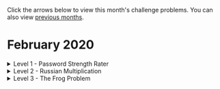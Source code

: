 Click the arrows below to view this month's challenge problems. You can also view [previous months](/previous).

# February 2020

<details>
  <summary>Level 1 - Password Strength Rater</summary>
  
  ## Password Strength Rater
  
  In this puzzle we will build a password strength rater. The exercise is split into steps, with some links to tips which will be useful if you are just getting started!
  
  ### Writing a Python Function

Write a function which takes as arguments, the user's `username` and `password` and gives a score to their password.

To start with we can just return a score of `0`.

    def rate_password(username, password):
        score = 0
        return score

Now check to see if your function works, at the moment it should always return `0`. Below, the part next to the `>>>` indicated the function call to make, and the line below indicates the expected output.

    >>> rate_password('bob', 'python')
    0
  
  Tips: [Python Functions](https://www.w3schools.com/python/python_functions.asp)
  
  ### Rating Password Length

To start with, give the user 1 point for each character in the length of the password.

|  Criteria                                                   | Score                     |
| :---------------------------------------------------------- | ------------------------: |
| Score given for length                                      |  + 1 point per character  |

Example usage:

    >>> rate_password('bob', '')
    0

    >>> rate_password('bob', 'a')
    1

    >>> rate_password('bob', 'python')
    6

Tips: [Python string length](https://www.geeksforgeeks.org/python-string-length-len/)

### Rating Character Types

Now we want to give extra points if the password contains certain types of characters. 3 points is it contains a-z, 3 points for A-Z, and 5 points for 0-9.

Remember to add all of these togethor with the length score!

For example, `Pass42word` contains 10 characters (a score of 10), plus 2 (for a-z), plus 3 (for A-Z), plus 5 (for 0-9), giving 20 points.

A password will be graded using the following criteria:

|  Criteria                                                   | Score                     |
| :---------------------------------------------------------- | ------------------------: |
| Score given for length                                      |  + 1 point per character  |
| Contains at least 1 lower-case letter (a-z)                 |  + 2 points               |
| Contains at least 1 upper-case letter (A-Z)                 |  + 3 points               |
| Contains at least 1 digit (0-9)                             |  + 5 points               |

    >>> rate_password('bob', 'Pass42word')
    20
    
    >>> rate_password('bob', 'pass42word')
    17
    
    >>> rate_password('bob', '12345')
    5

Try writing some other test cases to check your function works.

Tips: [How to check if character in string is a letter? Python](https://stackoverflow.com/questions/15558392/how-to-check-if-character-in-string-is-a-letter-python)

### More Characters

Next, lets add for more character checks.

If the password contains any spaces, give 5 extra points, and any characters **not** in a-z, A-Z, or 0-9, or spaced, give an extra 10 points.

|  Criteria                                                   | Score                     |
| :---------------------------------------------------------- | ------------------------: |
| Score given for length                                      |  + 1 point per character  |
| Contains at least 1 lower-case letter (a-z)                 |  + 2 points               |
| Contains at least 1 upper-case letter (A-Z)                 |  + 3 points               |
| Contains at least 1 digit (0-9)                             |  + 5 points               |
| Contains a space                                            |  + 5 points               |
| Contains any other character                                |  + 10 points              |

This password gets 10 points for containing a character not listed above (plus 9 for length)

    >>> rate_password('bob', 'おはようございます')
    19

This one get's 5 points for having at least one space (plus remember the other critera)

    >>> rate_password('bob', 'Bob cat 猫')
    29
    
### Penalty

Finally, let's add a penalty for including the username in the password. If the pasword contians the username (even in a different casing) the score loses 15 points!

|  Criteria                                                   | Score                     |
| :---------------------------------------------------------- | ------------------------: |
| Score given for length                                      |  + 1 point per character  |
| Contains at least 1 lower-case letter (a-z)                 |  + 2 points               |
| Contains at least 1 upper-case letter (A-Z)                 |  + 3 points               |
| Contains at least 1 digit (0-9)                             |  + 5 points               |
| Contains a space                                            |  + 5 points               |
| Contains any other character                                |  + 10 points              |
| Contains username (case-insensitive)                        |  - 15 points              |
| Minimum score                                               |     0 points              |

    >>> rate_password('bob', 'BoX cat 猫')
    29
    
    >>> rate_password('bob', 'BoB cat 猫')
    14

Limit the minimum score to 0, so under the other rules, this would get a score of 3+2-15 = -10, but we want to scores to start at 0. So any negative score turns into 0.

    >>> rate_password('bob', 'bob')
    0

    >>> rate_password('bob', 'bobbobbobbob')
    0

    >>> rate_password('bob', 'bobbobbobbobbob')
    2

Tips: [How to Check if a Python String Contains Another String?](https://www.afternerd.com/blog/python-string-contains/)

Tips: [Python String Methods: str(), upper(), lower(), count(), find(), replace() & len()](https://thehelloworldprogram.com/python/python-string-methods/)

</details>

<details>
  <summary>Level 2 - Russian Multiplication</summary>
  
  ## Russian Multiplication
  
  The problem requires you to implement an unusal multiplication algorithm for positive integers.
  
  Let's mulitply **42 × 1337**. But instead of using normal mulitplication, we will use a method which only uses halving, doubling, and addition!

First, we write the two numbers **a** and **b** in a table (which is which doesn't matter because a×b is the same as b×a, but you'll see it's faster if we put the smaller number on the left).

|  a |     b |
| -: | ----: |
| 42 |  1337 |

Now we complete the first column by halving **a** on each line. 42 halves to give 21. 21 halves to give 10 (don't worry about the fraction part). 10 halves to give 5. 5 halves to give 2 (don't worry about the fraction part). 2 halves to give 1. Now we stop at 1.

|  a |     b |
| -: | ----: |
| 42 |  1337 |
| 21 |       |
| 10 |       |
|  5 |       |
|  2 |       |
|  1 |       |

Since we kept halving **a**, we should double **b** the same number of times. Since we're doubling, no need to worry about any fractions, just double as you normally would.

|  a |     b |
| -: | ----: |
| 42 |  1337 |
| 21 |  2674 |
| 10 |  5348 |
|  5 | 10696 |
|  2 | 21392 |
|  1 | 42784 |

Next, we delete any rows where **a** is even, like the rows where **a** is 42, 10, or 2.

|  a |     b |
| -: | ----: |
| 21 |  2674 |
|  5 | 10696 |
|  1 | 42784 |

And lastly, we add up the **b** column: 2674 + 10696 + 42784 = 56154.

And if you check, magically your origonal two numbers muliutply to give the same number! 42 × 1337 = 56154

Write a Python function to do this proceedure.

Example usage:

    >>> russian_multiplication(42, 1337):
    56154

You may want to try other pairs of positive integers to make sure it works.

If you have time, try writing your tests as unit tests.
  
</details>

<details>
  <summary>Level 3 - The Frog Problem</summary>
  
  ## The Frog Problem
  
This problem requires you to write a simulation of a system involving randomness.

A frog wants to get from it's current lily pad (pad `0`) to another lily pad `n` pads are (pad `n`)

For example, if `n=4`, there are 5 total pads (0 to 4).

![2020-02/frog1.png](2020-02/frog1.png)

The frog can hop as far as it wants in a single bound! But it likes to randomly choose any of the lily pads in front of it (with equal probability) and hop to that one.

![2020-02/frog2.png](2020-02/frog2.png)

Once hopped, it again, randomly chooses any of the lily pads in front of it (with equal probability) and hops to that.

![2020-02/frog3.png](2020-02/frog3.png)

When it reaches lily pad `n` (in this case 4), the frog is home.

The frog can take in total anywhere between 1 and n hops to get home.

First, write a function which simulates the frog's journey once. The parameter `n` is the distance the frog has to travel (1 less than the number of pads).

**Since it is random, it will vary from run-to-run!!!**

Example usage:

    >>> simulate_frog(4):
    2

    >>> simulate_frog(4):
    2

    >>> simulate_frog(4):
    1

    >>> simulate_frog(4):
    3

Next, add a named parenter which allows your function to repeate the simulation many times and return the average (mean) number of hops the journey took.

    >>> simulate_frog(4, simulations=1000000):
    2.082791

The answer will vary, but you should get around `2.08` for `n=4`.

Fill in the table with the results from your simulation, and try to find a pattern.

| n         | Average Number of Hops |
| --------: | ---------------------: |
| 0         | 0 |
| 1         | 1 |
| 2         | ... |
| 3         | ... |
| 4         | ~ 2.08 |
| 5         | ... |
| ... | ... |

Work out how many hops it will take on average for `n = 1,000,000` (Hint: compare each entry in the table above to the previous row to work out a formula)

</details>
